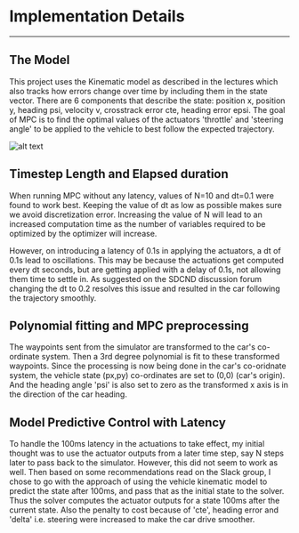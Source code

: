 # Implementation Details

---

## The Model

This project uses the Kinematic model as described in the lectures which also tracks how errors change over time by including them in the state vector. There are 6 components that describe the state: position x, position y, heading psi, velocity v, crosstrack error cte, heading error epsi. The goal of MPC is to find the optimal values of the actuators 'throttle' and 'steering angle' to be applied to the vehicle to best follow the expected trajectory.

![alt text](./state_eqs)

## Timestep Length and Elapsed duration

When running MPC without any latency, values of N=10 and dt=0.1 were found to work best. Keeping the value of dt as low as possible makes sure we avoid discretization error. Increasing the value of N will lead to an increased computation time as the number of variables required to be optimized by the optimizer will increase.

However, on introducing a latency of 0.1s in applying the actuators, a dt of 0.1s lead to oscillations. This may be because the actuations get computed every dt seconds, but are getting applied with a delay of 0.1s, not allowing them time to settle in. As suggested on the SDCND discussion forum changing the dt to 0.2 resolves this issue and resulted in the car following the trajectory smoothly.

## Polynomial fitting and MPC preprocessing

The waypoints sent from the simulator are transformed to the car's co-ordinate system. Then a 3rd degree polynomial is fit to these transformed waypoints. Since the processing is now being done in the car's co-oridnate system, the vehicle state (px,py) co-ordinates are set to (0,0) (car's origin). And the heading angle 'psi' is also set to zero as the transformed x axis is in the direction of the car heading.

## Model Predictive Control with Latency

To handle the 100ms latency in the actuations to take effect, my initial thought was to use the actuator outputs from a later time step, say N steps later to pass back to the simulator. However, this did not seem to work as well. Then based on some recommendations read on the Slack group, I chose to go with the approach of using the vehicle kinematic model to predict the state after 100ms, and pass that as the initial state to the solver. Thus the solver computes the actuator outputs for a state 100ms after the current state. Also the penalty to cost because of 'cte', heading error and 'delta' i.e. steering were increased to make the car drive smoother.